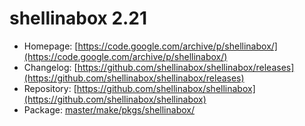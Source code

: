 # shellinabox 2.21
 - Homepage: [https://code.google.com/archive/p/shellinabox/](https://code.google.com/archive/p/shellinabox/)
 - Changelog: [https://github.com/shellinabox/shellinabox/releases](https://github.com/shellinabox/shellinabox/releases)
 - Repository: [https://github.com/shellinabox/shellinabox](https://github.com/shellinabox/shellinabox)
 - Package: [master/make/pkgs/shellinabox/](https://github.com/Freetz-NG/freetz-ng/tree/master/make/pkgs/shellinabox/)

